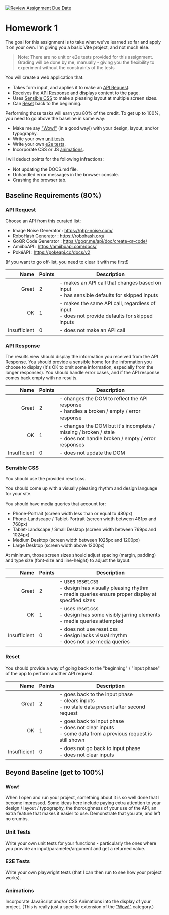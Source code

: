 [![Review Assignment Due Date](https://classroom.github.com/assets/deadline-readme-button-24ddc0f5d75046c5622901739e7c5dd533143b0c8e959d652212380cedb1ea36.svg)](https://classroom.github.com/a/JU6EySDQ)
# Homework 1

The goal for this assignment is to take what we've learned so far and apply it on your own. I'm giving you a basic Vite project, and not much else.

> Note: There are no unit or e2e tests provided for this assignment. Grading will be done by me, manually - giving you the flexibility to experiment without the constraints of the tests

You will create a web application that:

- Takes form input, and applies it to make an [API Request](#api-request).
- Receives the [API Response](#api-response) and displays content to the page.
- Uses [Sensible CSS](#sensible-css) to make a pleasing layout at multiple screen sizes.
- Can [Reset](#reset) back to the beginning.

Performing those tasks will earn you 80% of the credit. To get up to 100%, you need to go above the baseline in some way:

- Make me say ["Wow!"](#wow) (in a good way!) with your design, layout, and/or typography.
- Write your own [unit tests](#unit-tests).
- Write your own [e2e tests](#e2e-tests).
- Incorporate CSS or JS [animations](#animations).

I will deduct points for the following infractions:

- Not updating the DOCS.md file.
- Unhandled error messages in the browser console.
- Crashing the browser tab.

## Baseline Requirements (80%)

### API Request

Choose an API from this curated list:

* Image Noise Generator : https://php-noise.com/
* RoboHash Generator : https://robohash.org/
* GoQR Code Generator : https://goqr.me/api/doc/create-qr-code/
* AmiiboAPI : https://amiiboapi.com/docs/
* PokéAPI : https://pokeapi.co/docs/v2

(If you want to go off-list, you need to clear it with me first!)

| Name | Points | Description |
| --: | -- | -- |
| Great | 2 | - makes an API call that changes based on input <br/> - has sensible defaults for skipped inputs|
| OK | 1 | - makes the same API call, regardless of input <br/> - does not provide defaults for skipped inputs | 
| Insufficient | 0 | - does not make an API call |

### API Response

The results view should display the information you received from the API Response. You should provide a sensible home for the information you choose to display (it's OK to omit some information, especially from the longer responses). You should handle error cases, and if the API response comes back empty with no results.

| Name | Points | Description |
| --: | -- | -- |
| Great | 2 | - changes the DOM to reflect the API response <br/> - handles a broken / empty / error response|
| OK | 1 | - changes the DOM but it's incomplete / missing / broken / stale <br/> - does not handle broken / empty / error responses | 
| Insufficient | 0 | - does not update the DOM |

### Sensible CSS

You should use the provided reset.css.

You should come up with a visually pleasing rhythm and design language for your site.

You should have media queries that account for:

- Phone-Portrait (screen width less than or equal to 480px)
- Phone-Landscape / Tablet-Portrait (screen width between 481px and 768px)
- Tablet-Landscape / Small Desktop (screen width between 769px and 1024px)
- Medium Desktop (screen width between 1025px and 1200px)
- Large Desktop (screen width above 1200px)

At minimum, those screen sizes should adjust spacing (margin, padding) and type size (font-size and line-height) to adjust the layout.


| Name | Points | Description |
| --: | -- | -- |
| Great | 2 | - uses reset.css <br /> - design has visually pleasing rhythm <br /> - media queries ensure proper display at specified sizes |
| OK | 1 | - uses reset.css <br /> - design has some visibly jarring elements <br /> - media queries attempted | 
| Insufficient | 0 | - does not use reset.css <br /> - design lacks visual rhythm <br /> - does not use media queries|

### Reset

You should provide a way of going back to the "beginning" / "input phase" of the app to perform another API request. 

| Name | Points | Description |
| --: | -- | -- |
| Great | 2 | - goes back to the input phase <br /> - clears inputs <br /> - no stale data present after second request |
| OK | 1 | - goes back to input phase <br /> - does not clear inputs <br /> - some data from a previous request is still shown | 
| Insufficient | 0 | - does not go back to input phase <br /> - does not clear inputs|

## Beyond Baseline (get to 100%)

### Wow!

When I open and run your project, something about it is so well done that I become impressed. Some ideas here include paying extra attention to your design / layout / typography, the thoroughness of your use of the API, an extra feature that makes it easier to use. Demonstrate that you ate, and left no crumbs.

### Unit Tests

Write your own unit tests for your functions - particularly the ones where you provide an input/parameter/argument and get a returned value.

### E2E Tests

Write your own playwright tests (that I can then run to see how your project works).

### Animations

Incorporate JavaScript and/or CSS Animations into the display of your project. (This is really just a specific extension of the ["Wow!"](#wow) category.)
